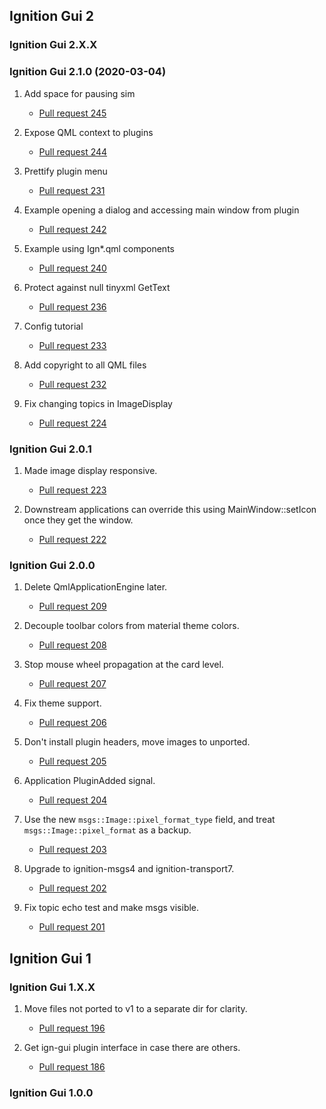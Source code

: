 ## Ignition Gui 2

### Ignition Gui 2.X.X


### Ignition Gui 2.1.0 (2020-03-04)

1. Add space for pausing sim
    * [Pull request 245](https://bitbucket.org/ignitionrobotics/ign-gui/pull-requests/245)

1. Expose QML context to plugins
    * [Pull request 244](https://bitbucket.org/ignitionrobotics/ign-gui/pull-requests/244)

1. Prettify plugin menu
    * [Pull request 231](https://bitbucket.org/ignitionrobotics/ign-gui/pull-requests/231)

1. Example opening a dialog and accessing main window from plugin
    * [Pull request 242](https://bitbucket.org/ignitionrobotics/ign-gui/pull-requests/242)

1. Example using Ign\*.qml components
    * [Pull request 240](https://bitbucket.org/ignitionrobotics/ign-gui/pull-requests/240)

1. Protect against null tinyxml GetText
    * [Pull request 236](https://bitbucket.org/ignitionrobotics/ign-gui/pull-requests/236)

1. Config tutorial
    * [Pull request 233](https://bitbucket.org/ignitionrobotics/ign-gui/pull-requests/233)

1. Add copyright to all QML files
    * [Pull request 232](https://bitbucket.org/ignitionrobotics/ign-gui/pull-requests/232)

1. Fix changing topics in ImageDisplay
    * [Pull request 224](https://bitbucket.org/ignitionrobotics/ign-gui/pull-requests/224)

### Ignition Gui 2.0.1

1. Made image display responsive.
    * [Pull request 223](https://bitbucket.org/ignitionrobotics/ign-gui/pull-requests/223)

1. Downstream applications can override this using MainWindow::setIcon once they get the window.
    * [Pull request 222](https://bitbucket.org/ignitionrobotics/ign-gui/pull-requests/222)

### Ignition Gui 2.0.0

1. Delete QmlApplicationEngine later.
    * [Pull request 209](https://bitbucket.org/ignitionrobotics/ign-gui/pull-requests/209)

1. Decouple toolbar colors from material theme colors.
    * [Pull request 208](https://bitbucket.org/ignitionrobotics/ign-gui/pull-requests/208)

1. Stop mouse wheel propagation at the card level.
    * [Pull request 207](https://bitbucket.org/ignitionrobotics/ign-gui/pull-requests/207)

1. Fix theme support.
    * [Pull request 206](https://bitbucket.org/ignitionrobotics/ign-gui/pull-requests/206)

1. Don't install plugin headers, move images to unported.
    * [Pull request 205](https://bitbucket.org/ignitionrobotics/ign-gui/pull-requests/205)

1. Application PluginAdded signal.
    * [Pull request 204](https://bitbucket.org/ignitionrobotics/ign-gui/pull-requests/204)

1. Use the new `msgs::Image::pixel_format_type` field, and treat `msgs::Image::pixel_format` as a backup.
    * [Pull request 203](https://bitbucket.org/ignitionrobotics/ign-gui/pull-requests/203)

1. Upgrade to ignition-msgs4 and ignition-transport7.
    * [Pull request 202](https://bitbucket.org/ignitionrobotics/ign-gui/pull-requests/202)

1. Fix topic echo test and make msgs visible.
    * [Pull request 201](https://bitbucket.org/ignitionrobotics/ign-gui/pull-requests/201)

## Ignition Gui 1

### Ignition Gui 1.X.X

1. Move files not ported to v1 to a separate dir for clarity.
    * [Pull request 196](https://bitbucket.org/ignitionrobotics/ign-gui/pull-requests/196)

1. Get ign-gui plugin interface in case there are others.
    * [Pull request 186](https://bitbucket.org/ignitionrobotics/ign-gui/pull-requests/186)

### Ignition Gui 1.0.0
